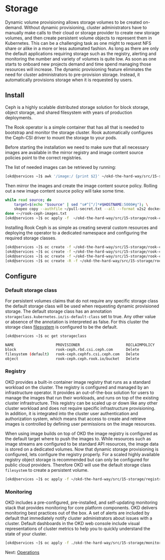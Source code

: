 # Storage

Dynamic volume provisioning allows storage volumes to be created on-demand.
Without dynamic provisioning, cluster administrators have to manually make calls
to their cloud or storage provider to create new storage volumes, and then
create persistent volume objects to represent them in Kubernetes. This can be a
challenging task as one might to request NFS share or alike in a more or less
automated fashion. As long as there are only the default applications requiring
storage such as the registry, alerting and monitoring the number and variety of
volumes is quite low. As soon as one starts to onboard new projects demand and
time spend managing those resources will increase. The dynamic provisioning
feature eliminates the need for cluster administrators to pre-provision storage.
Instead, it automatically provisions storage when it is requested by users.

## Install

Ceph is a highly scalable distributed storage solution for block storage, object
storage, and shared filesystem with years of production deployments.

The Rook operator is a simple container that has all that is needed to bootstrap
and monitor the storage cluster. Rook automatically configures the Ceph-CSI
driver to mount the storage to your pods.

Before starting the installation we need to make sure that all necessary images
are available in the mirror registry and image content source policies point to
the correct registries.

The list of needed images can be retrieved by running:

```bash
[okd@services ~]$ awk '/image:/ {print $2}' ~/okd-the-hard-way/src/15-storage/rook-ceph/operator.yaml ~/okd-the-hard-way/src/15-storage/rook-ceph/cluster.yaml | tr -d '"' | tee -a ~/rook-ceph-images.txt && awk '/quay.io/ || /k8s.gcr.io/ {print $2}' ~/okd-the-hard-way/src/15-storage/rook-ceph/operator.yaml | tr -d '"' | tee -a ~/rook-ceph-images.txt
```

Then mirror the images and create the image content source policy. Rolling out a
new image content source policy will take some time.

```bash
while read source; do
    target=$(echo "$source" | sed "s#^[^/]*#$HOSTNAME:5000#g"); \
    skopeo copy --authfile ~/pull-secret.txt --all --format v2s2 docker://$source docker://$target ; \
done <~/rook-ceph-images.txt
[okd@services ~]$ oc apply -f  ~/okd-the-hard-way/src/15-storage/rook-ceph/image-content-source-policy.yaml
```

Installing Rook Ceph is as simple as creating several custom resources and
deploying the operator to a dedicated namespace and configuring the required
storage classes.

```bash
[okd@services ~]$ oc create -f ~/okd-the-hard-way/src/15-storage/rook-ceph/crds.yaml -f okd-the-hard-way/src/15-storage/rook-ceph/common.yaml
[okd@services ~]$ oc create -f ~/okd-the-hard-way/src/15-storage/rook-ceph/operator.yaml
[okd@services ~]$ oc create -f ~/okd-the-hard-way/src/15-storage/rook-ceph/cluster.yaml
[okd@services ~]$ oc create -R -f ~/okd-the-hard-way/src/15-storage/rook-ceph/storageclasses/
```

## Configure

### Default storage class

For persistent volumes claims that do not require any specific storage class the
default storage class will be used when requesting dynamic provisioned storage.
The default storage class has an annotation
`storageclass.kubernetes.io/is-default-class` set to true. Any other value or
absence of the annotation is interpreted as false. For this cluster the storage
class [filesystem](../src/15-storage/rook-ceph/storageclasses/filesystem.yaml)
is configured to be the default.

```bash
[okd@services ~]$ oc get storageclass

NAME                   PROVISIONER                     RECLAIMPOLICY   VOLUMEBINDINGMODE   ALLOWVOLUMEEXPANSION   AGE
block                  rook-ceph.rbd.csi.ceph.com      Delete          Immediate           true                   3m40s
filesystem (default)   rook-ceph.cephfs.csi.ceph.com   Delete          Immediate           true                   3m40s
object                 rook-ceph.ceph.rook.io/bucket   Delete          Immediate           false                  3m40s
```

### Registry

OKD provides a built-in container image registry that runs as a standard
workload on the cluster. The registry is configured and managed by an
infrastructure operator. It provides an out-of-the-box solution for users to
manage the images that run their workloads, and runs on top of the existing
cluster infrastructure. This registry can be scaled up or down like any other
cluster workload and does not require specific infrastructure provisioning. In
addition, it is integrated into the cluster user authentication and
authorization system, which means that access to create and retrieve images is
controlled by defining user permissions on the image resources.

When using image builds on top of OKD the image registry is configured as the
default target where to push the images to. While resources such as image
streams are configured to be standard API resources, the image data is stored on
a dedicated volumes. Now that dynamic storage provisioning is configured, lets
configure the registry properly. For a scaled highly available registry object
storage is recommended but can only be configured for public cloud providers.
Therefore OKD will use the default storage class `filesystem` to create a
persistent volume.

```bash
[okd@services ~]$ oc apply -f ~/okd-the-hard-way/src/15-storage/registry/configuration.yaml
```

### Monitoring

OKD includes a pre-configured, pre-installed, and self-updating monitoring stack
that provides monitoring for core platform components. OKD delivers monitoring
best practices out of the box. A set of alerts are included by default that
immediately notify cluster administrators about issues with a cluster. Default
dashboards in the OKD web console include visual representations of cluster
metrics to help you to quickly understand the state of your cluster.

```bash
[okd@services ~]$ oc apply -f ./okd-the-hard-way/src/15-storage/monitoring/configuration.yaml
```

Next: [Operations](16-operations.md)
